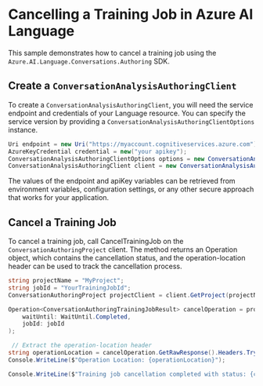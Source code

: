 # Cancelling a Training Job in Azure AI Language

This sample demonstrates how to cancel a training job using the `Azure.AI.Language.Conversations.Authoring` SDK.

## Create a `ConversationAnalysisAuthoringClient`

To create a `ConversationAnalysisAuthoringClient`, you will need the service endpoint and credentials of your Language resource. You can specify the service version by providing a `ConversationAnalysisAuthoringClientOptions` instance.

```C# Snippet:CreateAuthoringClientForSpecificApiVersion
Uri endpoint = new Uri("https://myaccount.cognitiveservices.azure.com");
AzureKeyCredential credential = new("your apikey");
ConversationAnalysisAuthoringClientOptions options = new ConversationAnalysisAuthoringClientOptions(ConversationAnalysisAuthoringClientOptions.ServiceVersion.V2024_11_15_Preview);
ConversationAnalysisAuthoringClient client = new ConversationAnalysisAuthoringClient(endpoint, credential, options);
```

The values of the endpoint and apiKey variables can be retrieved from environment variables, configuration settings, or any other secure approach that works for your application.

## Cancel a Training Job

To cancel a training job, call CancelTrainingJob on the `ConversationAuthoringProject` client. The method returns an Operation<TrainingJobResult> object, which contains the cancellation status, and the operation-location header can be used to track the cancellation process.

```C# Snippet:Sample7_ConversationsAuthoring_CancelTrainingJob
string projectName = "MyProject";
string jobId = "YourTrainingJobId";
ConversationAuthoringProject projectClient = client.GetProject(projectName);

Operation<ConversationAuthoringTrainingJobResult> cancelOperation = projectClient.CancelTrainingJob(
    waitUntil: WaitUntil.Completed,
    jobId: jobId
);

 // Extract the operation-location header
string operationLocation = cancelOperation.GetRawResponse().Headers.TryGetValue("operation-location", out string location) ? location : null;
Console.WriteLine($"Operation Location: {operationLocation}");

Console.WriteLine($"Training job cancellation completed with status: {cancelOperation.GetRawResponse().Status}");
```
